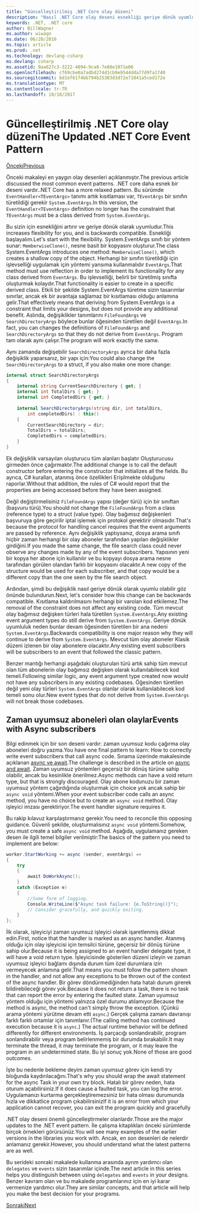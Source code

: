 ```yaml
---
title: "Güncelleştirilmiş .NET Core olay düzeni"
description: "Nasıl .NET Core olay deseni esnekliği geriye dönük uyumluluk sağlar ve zaman uyumsuz aboneleri ile güvenli olay işleme uygulama öğrenin."
keywords: .NET, .NET core
author: BillWagner
ms.author: wiwagn
ms.date: 06/20/2016
ms.topic: article
ms.prod: .net
ms.technology: devlang-csharp
ms.devlang: csharp
ms.assetid: 9aa627c3-3222-4094-9ca8-7e88e1071e06
ms.openlocfilehash: cf69cbe0a7adbd274d1cb9e9544dda77d9fa1740
ms.sourcegitcommit: bd1ef61f4bb794b25383d3d72e71041a5ced172e
ms.translationtype: MT
ms.contentlocale: tr-TR
ms.lasthandoff: 10/18/2017
---
```

# <a name="the-updated-net-core-event-pattern"></a><span data-ttu-id="06233-104">Güncelleştirilmiş .NET Core olay düzeni</span><span class="sxs-lookup"><span data-stu-id="06233-104">The Updated .NET Core Event Pattern</span></span>

[<span data-ttu-id="06233-105">Önceki</span><span class="sxs-lookup"><span data-stu-id="06233-105">Previous</span></span>](event-pattern.md)

<span data-ttu-id="06233-106">Önceki makaleyi en yaygın olay desenleri açıklanmıştır.</span><span class="sxs-lookup"><span data-stu-id="06233-106">The previous article discussed the most common event patterns.</span></span> <span data-ttu-id="06233-107">.NET core daha esnek bir deseni vardır.</span><span class="sxs-lookup"><span data-stu-id="06233-107">.NET Core has a more relaxed pattern.</span></span> <span data-ttu-id="06233-108">Bu sürümde `EventHandler<TEventArgs>` tanımı artık kısıtlaması var, `TEventArgs` bir sınıfın türetildiği gerekir `System.EventArgs`.</span><span class="sxs-lookup"><span data-stu-id="06233-108">In this version, the `EventHandler<TEventArgs>` definition no longer has the constraint that `TEventArgs` must be a class derived from `System.EventArgs`.</span></span>

<span data-ttu-id="06233-109">Bu sizin için esnekliğini artırır ve geriye dönük olarak uyumludur.</span><span class="sxs-lookup"><span data-stu-id="06233-109">This increases flexibility for you, and is backwards compatible.</span></span> <span data-ttu-id="06233-110">Esnekliği başlayalım.</span><span class="sxs-lookup"><span data-stu-id="06233-110">Let's start with the flexibility.</span></span> <span data-ttu-id="06233-111">System.EventArgs sınıfı bir yöntem sunar: `MemberwiseClone()`, nesne basit bir kopyasını oluşturur.</span><span class="sxs-lookup"><span data-stu-id="06233-111">The class System.EventArgs introduces one method: `MemberwiseClone()`, which creates a shallow copy of the object.</span></span>
<span data-ttu-id="06233-112">Herhangi bir sınıfın türetildiği için işlevselliği uygulamak için yöntemi yansıma kullanmalıdır `EventArgs`.</span><span class="sxs-lookup"><span data-stu-id="06233-112">That method must use reflection in order to implement its functionality for any class derived from `EventArgs`.</span></span> <span data-ttu-id="06233-113">Bu işlevselliği, belirli bir türetilmiş sınıfta oluşturmak kolaydır.</span><span class="sxs-lookup"><span data-stu-id="06233-113">That functionality is easier to create in a specific derived class.</span></span> <span data-ttu-id="06233-114">Etkili bir şekilde System.EventArgs türetme sizin tasarımlar sınırlar, ancak ek bir avantaja sağlamaz bir kısıtlaması olduğu anlamına gelir.</span><span class="sxs-lookup"><span data-stu-id="06233-114">That effectively means that deriving from System.EventArgs is a constraint that limits your designs, but does not provide any additional benefit.</span></span>
<span data-ttu-id="06233-115">Aslında, değişiklikler tanımlarını `FileFoundArgs` ve `SearchDirectoryArgs` böylece bunlar öğesinden türetilen değil `EventArgs`.</span><span class="sxs-lookup"><span data-stu-id="06233-115">In fact, you can changes the definitions of `FileFoundArgs` and `SearchDirectoryArgs` so that they do not derive from `EventArgs`.</span></span>
<span data-ttu-id="06233-116">Program tam olarak aynı çalışır.</span><span class="sxs-lookup"><span data-stu-id="06233-116">The program will work exactly the same.</span></span>

<span data-ttu-id="06233-117">Aynı zamanda değişebilir `SearchDirectoryArgs` ayrıca bir daha fazla değişiklik yaparsanız, bir yapı için:</span><span class="sxs-lookup"><span data-stu-id="06233-117">You could also change the `SearchDirectoryArgs` to a struct, if you also make one more change:</span></span>

```csharp  
internal struct SearchDirectoryArgs  
{  
    internal string CurrentSearchDirectory { get; }  
    internal int TotalDirs { get; }  
    internal int CompletedDirs { get; }  
    
    internal SearchDirectoryArgs(string dir, int totalDirs, 
        int completedDirs) : this()  
    {  
        CurrentSearchDirectory = dir;  
        TotalDirs = totalDirs;  
        CompletedDirs = completedDirs;  
    }  
}  
```   

<span data-ttu-id="06233-118">Ek değişiklik varsayılan oluşturucu tüm alanları başlatır Oluşturucusu girmeden önce çağırmaktır.</span><span class="sxs-lookup"><span data-stu-id="06233-118">The additional change is to call the default constructor before entering the constructor that initializes all the fields.</span></span> <span data-ttu-id="06233-119">Bu ayrıca, C# kuralları, atanmış önce özellikleri Erişilmekte olduğunu raporlar.</span><span class="sxs-lookup"><span data-stu-id="06233-119">Without that addition, the rules of C# would report that the properties are being accessed before they have been assigned.</span></span>

<span data-ttu-id="06233-120">Değil değiştirmelisiniz `FileFoundArgs` yapısı (değer türü) için bir sınıftan (başvuru türü).</span><span class="sxs-lookup"><span data-stu-id="06233-120">You should not change the `FileFoundArgs` from a class (reference type) to a struct (value type).</span></span> <span data-ttu-id="06233-121">Olay bağımsız değişkenleri başvuruya göre geçirilir iptal işlemek için protokol gerektirir olmasıdır.</span><span class="sxs-lookup"><span data-stu-id="06233-121">That's because the protocol for handling cancel requires that the event arguments are passed by reference.</span></span> <span data-ttu-id="06233-122">Aynı değişiklik yaptıysanız, dosya arama sınıfı hiçbir zaman herhangi bir olay aboneler tarafından yapılan değişiklikler girdiğini.</span><span class="sxs-lookup"><span data-stu-id="06233-122">If you made the same change, the file search class could never observe any changes made by any of the event subscribers.</span></span> <span data-ttu-id="06233-123">Yapısının yeni bir kopya her abone için kullanılır ve bu kopyayı dosya arama nesne tarafından görülen olandan farklı bir kopyasını olacaktır.</span><span class="sxs-lookup"><span data-stu-id="06233-123">A new copy of the structure would be used for each subscriber, and that copy would be a different copy than the one seen by the file search object.</span></span>

<span data-ttu-id="06233-124">Ardından, şimdi bu değişiklik nasıl geriye dönük olarak uyumlu olabilir göz önünde bulundurun.</span><span class="sxs-lookup"><span data-stu-id="06233-124">Next, let's consider how this change can be backwards compatible.</span></span>
<span data-ttu-id="06233-125">Kısıtlama kaldırılmasını herhangi bir varolan kod etkilemez.</span><span class="sxs-lookup"><span data-stu-id="06233-125">The removal of the constraint does not affect any existing code.</span></span> <span data-ttu-id="06233-126">Tüm mevcut olay bağımsız değişken türleri hala türetilen `System.EventArgs`.</span><span class="sxs-lookup"><span data-stu-id="06233-126">Any existing event argument types do still derive from `System.EventArgs`.</span></span>
<span data-ttu-id="06233-127">Geriye dönük uyumluluk neden bunlar devam öğesinden türetilen bir ana nedeni `System.EventArgs`.</span><span class="sxs-lookup"><span data-stu-id="06233-127">Backwards compatibility is one major reason why they will continue to derive from `System.EventArgs`.</span></span> <span data-ttu-id="06233-128">Mevcut tüm olay aboneler Klasik düzeni izlenen bir olay abonelere olacaktır.</span><span class="sxs-lookup"><span data-stu-id="06233-128">Any existing event subscribers will be subscribers to an event that followed the classic pattern.</span></span>

<span data-ttu-id="06233-129">Benzer mantığı herhangi aşağıdaki oluşturulan türü artık sahip tüm mevcut olan tüm abonelerin olay bağımsız değişken olarak kullanılabilecek kod temeli.</span><span class="sxs-lookup"><span data-stu-id="06233-129">Following similar logic, any event argument type created now would not have any subscribers in any existing codebases.</span></span> <span data-ttu-id="06233-130">Öğesinden türetilen değil yeni olay türleri `System.EventArgs` olanlar olarak kullanılabilecek kod temeli sonu olur.</span><span class="sxs-lookup"><span data-stu-id="06233-130">New event types that do not derive from `System.EventArgs` will not break those codebases.</span></span>

## <a name="events-with-async-subscribers"></a><span data-ttu-id="06233-131">Zaman uyumsuz aboneleri olan olaylar</span><span class="sxs-lookup"><span data-stu-id="06233-131">Events with Async subscribers</span></span>

<span data-ttu-id="06233-132">Bilgi edinmek için bir son deseni vardır: zaman uyumsuz kodu çağırma olay aboneleri doğru yazma.</span><span class="sxs-lookup"><span data-stu-id="06233-132">You have one final pattern to learn: How to correctly write event subscribers that call async code.</span></span> <span data-ttu-id="06233-133">Sınama üzerinde makalesinde açıklanan [async ve await](async.md).</span><span class="sxs-lookup"><span data-stu-id="06233-133">The challenge is described in the article on [async and await](async.md).</span></span> <span data-ttu-id="06233-134">Zaman uyumsuz yöntemleri geçersiz bir dönüş türüne sahip olabilir, ancak bu kesinlikle önerilmez.</span><span class="sxs-lookup"><span data-stu-id="06233-134">Async methods can have a void return type, but that is strongly discouraged.</span></span> <span data-ttu-id="06233-135">Olay abone kodunuzu bir zaman uyumsuz yöntem çağırdığında oluşturmak için choice yok ancak sahip bir `async void` yöntemi.</span><span class="sxs-lookup"><span data-stu-id="06233-135">When your event subscriber code calls an async method, you have no choice but to create an `async void` method.</span></span> <span data-ttu-id="06233-136">Olay işleyici imzası gerektiriyor.</span><span class="sxs-lookup"><span data-stu-id="06233-136">The event handler signature requires it.</span></span>

<span data-ttu-id="06233-137">Bu rakip kılavuz karşılaştırmanız gerekir.</span><span class="sxs-lookup"><span data-stu-id="06233-137">You need to reconcile this opposing guidance.</span></span> <span data-ttu-id="06233-138">Güvenli şekilde, oluşturmalısınız `async void` yöntemi.</span><span class="sxs-lookup"><span data-stu-id="06233-138">Somehow, you must create a safe `async void` method.</span></span> <span data-ttu-id="06233-139">Aşağıda, uygulamanız gereken desen ile ilgili temel bilgiler verilmiştir:</span><span class="sxs-lookup"><span data-stu-id="06233-139">The basics of the pattern you need to implement are below:</span></span>

```csharp
worker.StartWorking += async (sender, eventArgs) =>
{
    try 
    {
        await DoWorkAsync();
    }
    catch (Exception e)
    {
        //Some form of logging.
        Console.WriteLine($"Async task failure: {e.ToString()}");
        // Consider gracefully, and quickly exiting.
    }
};
```

<span data-ttu-id="06233-140">İlk olarak, işleyiciyi zaman uyumsuz işleyici olarak işaretlenmiş dikkat edin.</span><span class="sxs-lookup"><span data-stu-id="06233-140">First, notice that the handler is marked as an async handler.</span></span> <span data-ttu-id="06233-141">Atanmış olduğu için olay işleyicisi için temsilci türüne, geçersiz bir dönüş türüne sahip olur.</span><span class="sxs-lookup"><span data-stu-id="06233-141">Because it is being assigned to an event handler delegate type, it will have a void return type.</span></span> <span data-ttu-id="06233-142">İşleyicisinde gösterilen düzeni izleyin ve zaman uyumsuz işleyici bağlamı dışında durum tüm özel durumlara izin vermeyecek anlamına gelir.</span><span class="sxs-lookup"><span data-stu-id="06233-142">That means you must follow the pattern shown in the handler, and not allow any exceptions to be thrown out of the context of the async handler.</span></span> <span data-ttu-id="06233-143">Bir görev döndürmediğinden hata hatalı durum girerek bildirebileceği görev yok.</span><span class="sxs-lookup"><span data-stu-id="06233-143">Because it does not return a task, there is no task that can report the error by entering the faulted state.</span></span> <span data-ttu-id="06233-144">Zaman uyumsuz yöntem olduğu için yöntemi yalnızca özel durumu atılamıyor.</span><span class="sxs-lookup"><span data-stu-id="06233-144">Because the method is async, the method can't simply throw the exception.</span></span> <span data-ttu-id="06233-145">(Çünkü arama yöntemi yürütme devam etti `async`.) Gerçek çalışma zamanı davranışı farklı farklı ortamlar için tanımlanır.</span><span class="sxs-lookup"><span data-stu-id="06233-145">(The calling method has continued execution because it is `async`.) The actual runtime behavior will be defined differently for different environments.</span></span> <span data-ttu-id="06233-146">İş parçacığı sonlandırabilir, program sonlandırabilir veya program belirlenmemiş bir durumda bırakabilir.</span><span class="sxs-lookup"><span data-stu-id="06233-146">It may terminate the thread, it may terminate the program, or it may leave the program in an undetermined state.</span></span> <span data-ttu-id="06233-147">Bu iyi sonuç yok.</span><span class="sxs-lookup"><span data-stu-id="06233-147">None of those are good outcomes.</span></span>

<span data-ttu-id="06233-148">İşte bu nedenle bekleme deyim zaman uyumsuz görev için kendi try bloğunda kaydırılacağını.</span><span class="sxs-lookup"><span data-stu-id="06233-148">That's why you should wrap the await statement for the async Task in your own try block.</span></span> <span data-ttu-id="06233-149">Hatalı bir görev neden, hata oturum açabilirsiniz.</span><span class="sxs-lookup"><span data-stu-id="06233-149">If it does cause a faulted task, you can log the error.</span></span> <span data-ttu-id="06233-150">Uygulamanızı kurtarma gerçekleştiremezsiniz bir hata olması durumunda hızla ve dikkatlice program çıkabilirsiniz</span><span class="sxs-lookup"><span data-stu-id="06233-150">If it is an error from which your application cannot recover, you can exit the program quickly and gracefully</span></span>

<span data-ttu-id="06233-151">.NET olay deseni önemli güncelleştirmeler olanlardır.</span><span class="sxs-lookup"><span data-stu-id="06233-151">Those are the major updates to the .NET event pattern.</span></span> <span data-ttu-id="06233-152">İle çalışma kitaplıkları önceki sürümlerde birçok örnekleri görürsünüz.</span><span class="sxs-lookup"><span data-stu-id="06233-152">You will see many examples of the earlier versions in the libraries you work with.</span></span> <span data-ttu-id="06233-153">Ancak, en son desenleri de nelerdir anlamanız gerekir.</span><span class="sxs-lookup"><span data-stu-id="06233-153">However, you should understand what the latest patterns are as well.</span></span>

<span data-ttu-id="06233-154">Bu serideki sonraki makalede kullanma arasında ayrım yardımcı olan `delegates` ve `events` sizin tasarımlar içinde.</span><span class="sxs-lookup"><span data-stu-id="06233-154">The next article in this series helps you distinguish between using `delegates` and `events` in your designs.</span></span> <span data-ttu-id="06233-155">Benzer kavram olan ve bu makalede programlarınız için en iyi karar vermenize yardımcı olur.</span><span class="sxs-lookup"><span data-stu-id="06233-155">They are similar concepts, and that article will help you make the best decision for your programs.</span></span>

[<span data-ttu-id="06233-156">Sonraki</span><span class="sxs-lookup"><span data-stu-id="06233-156">Next</span></span>](distinguish-delegates-events.md)

